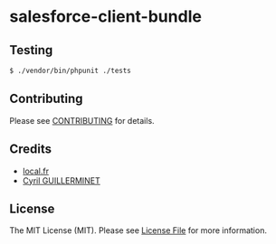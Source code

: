 # salesforce-client-bundle

## Testing

``` bash
$ ./vendor/bin/phpunit ./tests
```


## Contributing

Please see [CONTRIBUTING](https://github.com/localfr/salesforce-client-bundle/blob/master/CONTRIBUTING.md) for details.


## Credits

- [local.fr](https://github.com/localfr)
- [Cyril GUILLERMINET](https://github.com/cguillerminet)


## License

The MIT License (MIT). Please see [License File](https://github.com/localfr/salesforce-client-bundle/blob/master/LICENSE) for more information.